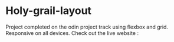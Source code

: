 # Holy-grail-layout
Project completed on the odin project track using flexbox and grid. 
Responsive on all devices. 
Check out the live website : 
